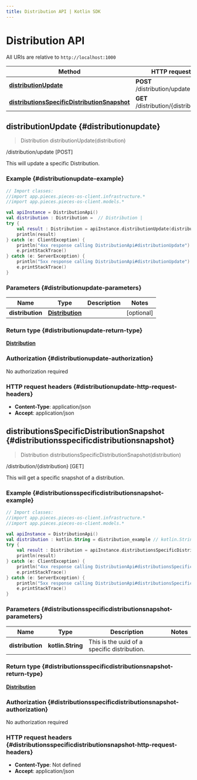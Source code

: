 ```yaml
---
title: Distribution API | Kotlin SDK
---
```


# Distribution API

All URIs are relative to `http://localhost:1000`

Method | HTTP request | Description
------------- | ------------- | -------------
[**distributionUpdate**](#distributionupdate) | **POST** /distribution/update | /distribution/update [POST]
[**distributionsSpecificDistributionSnapshot**](#distributionsspecificdistributionsnapshot) | **GET** /distribution/\{distribution\} | /distribution/\{distribution\} [GET]


## **distributionUpdate** {#distributionupdate}
> Distribution distributionUpdate(distribution)

/distribution/update [POST]

This will update a specific Distribution.

### Example {#distributionupdate-example}
```kotlin
// Import classes:
//import app.pieces.pieces-os-client.infrastructure.*
//import app.pieces.pieces-os-client.models.*

val apiInstance = DistributionApi()
val distribution : Distribution =  // Distribution | 
try {
    val result : Distribution = apiInstance.distributionUpdate(distribution)
    println(result)
} catch (e: ClientException) {
    println("4xx response calling DistributionApi#distributionUpdate")
    e.printStackTrace()
} catch (e: ServerException) {
    println("5xx response calling DistributionApi#distributionUpdate")
    e.printStackTrace()
}
```

### Parameters {#distributionupdate-parameters}

Name | Type | Description  | Notes
------------- | ------------- | ------------- | -------------
 **distribution** | [**Distribution**](../models/Distribution)|  | [optional]

### Return type {#distributionupdate-return-type}

[**Distribution**](../models/Distribution)

### Authorization {#distributionupdate-authorization}

No authorization required

### HTTP request headers {#distributionupdate-http-request-headers}

 - **Content-Type**: application/json
 - **Accept**: application/json

## **distributionsSpecificDistributionSnapshot** {#distributionsspecificdistributionsnapshot}
> Distribution distributionsSpecificDistributionSnapshot(distribution)

/distribution/\{distribution\} [GET]

This will get a specific snapshot of a distribution.

### Example {#distributionsspecificdistributionsnapshot-example}
```kotlin
// Import classes:
//import app.pieces.pieces-os-client.infrastructure.*
//import app.pieces.pieces-os-client.models.*

val apiInstance = DistributionApi()
val distribution : kotlin.String = distribution_example // kotlin.String | This is the uuid of a specific distribution.
try {
    val result : Distribution = apiInstance.distributionsSpecificDistributionSnapshot(distribution)
    println(result)
} catch (e: ClientException) {
    println("4xx response calling DistributionApi#distributionsSpecificDistributionSnapshot")
    e.printStackTrace()
} catch (e: ServerException) {
    println("5xx response calling DistributionApi#distributionsSpecificDistributionSnapshot")
    e.printStackTrace()
}
```

### Parameters {#distributionsspecificdistributionsnapshot-parameters}

Name | Type | Description  | Notes
------------- | ------------- | ------------- | -------------
 **distribution** | **kotlin.String**| This is the uuid of a specific distribution. |

### Return type {#distributionsspecificdistributionsnapshot-return-type}

[**Distribution**](../models/Distribution)

### Authorization {#distributionsspecificdistributionsnapshot-authorization}

No authorization required

### HTTP request headers {#distributionsspecificdistributionsnapshot-http-request-headers}

 - **Content-Type**: Not defined
 - **Accept**: application/json

